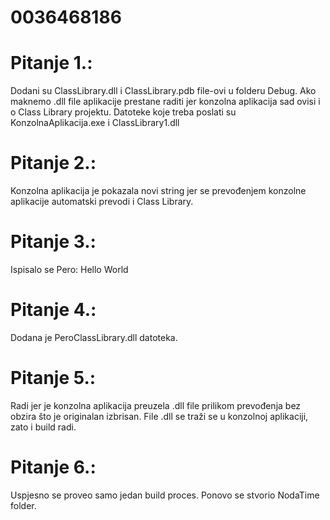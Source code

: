 # 0036468186

# Pitanje 1.:
Dodani su ClassLibrary.dll i ClassLibrary.pdb file-ovi u folderu Debug. 
Ako maknemo .dll file aplikacije prestane raditi jer konzolna aplikacija sad ovisi i o Class Library projektu.
Datoteke koje treba poslati su KonzolnaAplikacija.exe i ClassLibrary1.dll

# Pitanje 2.:
Konzolna aplikacija je pokazala novi string jer se prevođenjem konzolne aplikacije automatski prevodi i Class Library.

# Pitanje 3.:
Ispisalo se Pero: Hello World

# Pitanje 4.:
Dodana je PeroClassLibrary.dll datoteka.

# Pitanje 5.:
Radi jer je konzolna aplikacija preuzela .dll file prilikom prevođenja bez obzira što je originalan izbrisan.
File .dll se traži se u konzolnoj aplikaciji, zato i build radi.

# Pitanje 6.:
Uspjesno se proveo samo jedan build proces. Ponovo se stvorio NodaTime folder.
